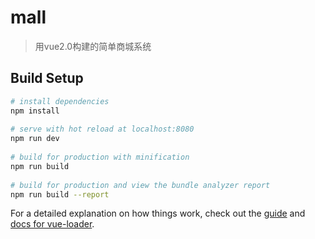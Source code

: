 # mall 
 
> 用vue2.0构建的简单商城系统 
 
## Build Setup 
 
``` bash 
# install dependencies 
npm install 
 
# serve with hot reload at localhost:8080 
npm run dev 
 
# build for production with minification 
npm run build 
 
# build for production and view the bundle analyzer report 
npm run build --report 
``` 
 
For a detailed explanation on how things work, check out the [guide](http://vuejs-templates.github.io/webpack/) and [docs for vue-loader](http://vuejs.github.io/vue-loader). 